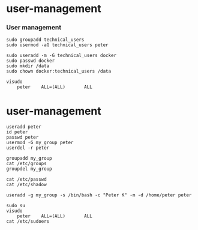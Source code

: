 # user-management

### User management
```
sudo groupadd technical_users
sudo usermod -aG technical_users peter

sudo useradd -m -G technical_users docker
sudo passwd docker
sudo mkdir /data
sudo chown docker:technical_users /data

visudo
    peter    ALL=(ALL)       ALL
```

# user-management

```
useradd peter
id peter
passwd peter
usermod -G my_group peter
userdel -r peter
```
```
groupadd my_group
cat /etc/groups
groupdel my_group
```
```
cat /etc/passwd
cat /etc/shadow
```
```
useradd -g my_group -s /bin/bash -c "Peter K" -m -d /home/peter peter
```
```
sudo su
visudo
    peter    ALL=(ALL)       ALL
cat /etc/sudoers
```